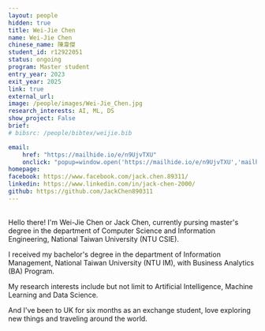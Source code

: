 ```yaml
---
layout: people
hidden: true
title: Wei-Jie Chen
name: Wei-Jie Chen
chinese_name: 陳韋傑
student_id: r12922051
status: ongoing
program: Master student
entry_year: 2023
exit_year: 2025
link: true
external_url:
image: /people/images/Wei-Jie_Chen.jpg
research_interests: AI, ML, DS
show_project: False
brief: 
# bibsrc: /people/bibtex/weijie.bib

email: 
    href: "https://mailhide.io/e/n9UjvTXU" 
    onclick: "popup=window.open('https://mailhide.io/e/n9UjvTXU','mailhidepopup','width=580,height=635'); return false;"
homepage: 
facebook: https://www.facebook.com/jack.chen.89311/
linkedin: https://www.linkedin.com/in/jack-chen-2000/
github: https://github.com/JackChen890311
---
```


<br />
Hello there!  
I'm Wei-Jie Chen or Jack Chen, currently pursing master's degree in the department of Computer Science and Information Engineering, National Taiwan University (NTU CSIE).  

I received my bachelor's degree in the department of Information Management, National Taiwan University (NTU IM), with Business Analytics (BA) Program.  

My research interests include but not limit to Artificial Intelligence, Machine Learning and Data Science.  

And I've been to UK for six months as an exchange student, love exploring new things and traveling around the world.
